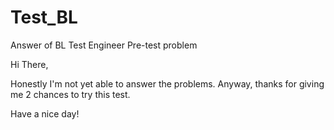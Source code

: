 # Test_BL
Answer of BL Test Engineer Pre-test problem

Hi There,

 Honestly I'm not yet able to answer the problems. Anyway, thanks for giving me 2 chances to try this test.
 
 Have a nice day!
